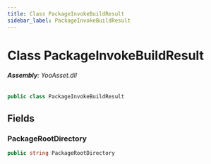 ```yaml
---
title: Class PackageInvokeBuildResult
sidebar_label: PackageInvokeBuildResult
---
```

# Class PackageInvokeBuildResult


###### **Assembly**: YooAsset.dll

```csharp title="Declaration"
public class PackageInvokeBuildResult
```
## Fields
### PackageRootDirectory


```csharp title="Declaration"
public string PackageRootDirectory
```
